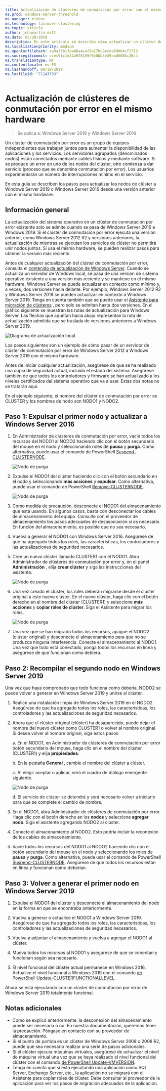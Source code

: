```yaml
---
title: Actualización de clústeres de conmutación por error con el mismo hardware
ms.prod: windows-server-threshold
ms.manager: eldenc
ms.technology: failover-clustering
ms.topic: article
author: johnmarlin-msft
ms.date: 02/28/2019
description: En este artículo se describe cómo actualizar un clúster de conmutación por error de 2 nodos con el mismo hardware
ms.localizationpriority: medium
ms.openlocfilehash: aa9a31b1faa48a4eaf2a17bc8ecda690b4cf1f12
ms.sourcegitcommit: ccec91c1d32a978159f9b8bb5e39ead5805c26c4
ms.translationtype: MT
ms.contentlocale: es-ES
ms.lasthandoff: 09/19/2019
ms.locfileid: "71143793"
---
```

# <a name="upgrading-failover-clusters-on-the-same-hardware"></a>Actualización de clústeres de conmutación por error en el mismo hardware

> Se aplica a: Windows Server 2019 y Windows Server 2016

Un clúster de conmutación por error es un grupo de equipos independientes que trabajan juntos para aumentar la disponibilidad de las aplicaciones y los servicios. Los servidores agrupados (denominados nodos) están conectados mediante cables físicos y mediante software. Si se produce un error en uno de los nodos del clúster, otro comienza a dar servicio (proceso que se denomina conmutación por error). Los usuarios experimentarán un número de interrupciones mínimo en el servicio.

En esta guía se describen los pasos para actualizar los nodos de clúster a Windows Server 2019 o Windows Server 2016 desde una versión anterior con el mismo hardware.

## <a name="overview"></a>Información general

La actualización del sistema operativo en un clúster de conmutación por error existente solo se admite cuando se pasa de Windows Server 2016 a Windows 2019.  Si el clúster de conmutación por error ejecuta una versión anterior, como Windows Server 2012 R2 y versiones anteriores, la actualización de mientras se ejecutan los servicios de clúster no permitirá unir nodos juntos.  Si usa el mismo hardware, se pueden realizar pasos para obtener la versión más reciente.  

Antes de cualquier actualización del clúster de conmutación por error, consulta el [contenido de actualización de Windows Server](../upgrade/upgrade-overview.md).  Cuando se actualiza un servidor de Windows local, se pasa de una versión de sistema operativo existente a una versión más reciente y se mantiene en el mismo hardware. Windows Server se puede actualizar en contexto como mínimo y, a veces, dos versiones hacia delante. Por ejemplo, Windows Server 2012 R2 y Windows Server 2016 se pueden actualizar en contexto a Windows Server 2019.  Tenga en cuenta también que se puede usar el [Asistente para migración de clústeres](https://blogs.msdn.microsoft.com/clustering/2012/06/25/how-to-move-highly-available-clustered-vms-to-windows-server-2012-with-the-cluster-migration-wizard/) , pero solo se admiten hasta dos versiones. En el gráfico siguiente se muestran las rutas de actualización para Windows Server. Las flechas que apuntan hacia abajo representan la ruta de actualización admitida que se traslada de versiones anteriores a Windows Server 2019.

![Diagrama de actualización local](media/In-Place-Upgrade/In-Place-Upgrade-1.png)

Los pasos siguientes son un ejemplo de cómo pasar de un servidor de clúster de conmutación por error de Windows Server 2012 a Windows Server 2019 con el mismo hardware.  

Antes de iniciar cualquier actualización, asegúrese de que se ha realizado una copia de seguridad actual, incluido el estado del sistema.  Asegúrese también de que todos los controladores y firmware se han actualizado a los niveles certificados del sistema operativo que va a usar.  Estas dos notas no se tratarán aquí.

En el ejemplo siguiente, el nombre del clúster de conmutación por error es CLUSTER y los nombres de nodo son NODO1 y NODO2.

## <a name="step-1-evict-first-node-and-upgrade-to-windows-server-2016"></a>Paso 1: Expulsar el primer nodo y actualizar a Windows Server 2016

1. En Administrador de clústeres de conmutación por error, vacíe todos los recursos del NODO1 al NODO2 haciendo clic con el botón secundario del mouse en el nodo y seleccionando roles de **pausa** y **purga**.  Como alternativa, puede usar el comando de PowerShell [Suspend-CLUSTERNODE](https://docs.microsoft.com/powershell/module/failoverclusters/suspend-clusternode).

    ![Nodo de purga](media/In-Place-Upgrade/In-Place-Upgrade-2.png)

2. Expulse el NODO1 del clúster haciendo clic con el botón secundario en el nodo y seleccionando **más acciones** y **expulsar**.  Como alternativa, puede usar el comando de PowerShell [Remove-CLUSTERNODE](https://docs.microsoft.com/powershell/module/failoverclusters/remove-clusternode).

    ![Nodo de purga](media/In-Place-Upgrade/In-Place-Upgrade-3.png)

3. Como medida de precaución, desconecte el NODO1 del almacenamiento que está usando.  En algunos casos, basta con desconectar los cables de almacenamiento del equipo.  Consulte con el proveedor de almacenamiento los pasos adecuados de desasociación si es necesario.  En función del almacenamiento, es posible que no sea necesario.

4. Vuelva a generar el NODO1 con Windows Server 2016.  Asegúrese de que ha agregado todos los roles, las características, los controladores y las actualizaciones de seguridad necesarios.

5. Cree un nuevo clúster llamado CLUSTER1 con el NODO1.  Abra Administrador de clústeres de conmutación por error y, en el panel **Administración** , elija **crear clúster** y siga las instrucciones del asistente.

    ![Nodo de purga](media/In-Place-Upgrade/In-Place-Upgrade-4.png)

6. Una vez creado el clúster, los roles deberán migrarse desde el clúster original a este nuevo clúster.  En el nuevo clúster, haga clic con el botón derecho en el nombre del clúster (CLUSTER1) y seleccione **más acciones** y **copiar roles de clúster**.  Siga el Asistente para migrar los roles.

    ![Nodo de purga](media/In-Place-Upgrade/In-Place-Upgrade-5.png)

7.  Una vez que se han migrado todos los recursos, apague el NODO2 (clúster original) y desconecte el almacenamiento para que no se produzca ninguna interferencia.  Conecte el almacenamiento al NODO1.  Una vez que todo está conectado, ponga todos los recursos en línea y asegúrese de que funcionan como debiera.

## <a name="step-2-rebuild-second-node-to-windows-server-2019"></a>Paso 2: Recompilar el segundo nodo en Windows Server 2019

Una vez que haya comprobado que todo funciona como debería, NODO2 se puede volver a generar en Windows Server 2019 y unirse al clúster.

1. Realice una instalación limpia de Windows Server 2019 en el NODO2. Asegúrese de que ha agregado todos los roles, las características, los controladores y las actualizaciones de seguridad necesarios.

2. Ahora que el clúster original (clúster) ha desaparecido, puede dejar el nombre del nuevo clúster como CLUSTER1 o volver al nombre original.  Si desea volver al nombre original, siga estos pasos:
   
   a. En el NODO1, en Administrador de clústeres de conmutación por error botón secundario del mouse, haga clic en el nombre del clúster (CLUSTER1) y elija **propiedades**.
   
   b. En la pestaña **General** , cambie el nombre del clúster a clúster.

   c. Al elegir aceptar o aplicar, verá el cuadro de diálogo emergente siguiente.

    ![Nodo de purga](media/In-Place-Upgrade/In-Place-Upgrade-6.png)

    d. El servicio de clúster se detendrá y será necesario volver a iniciarlo para que se complete el cambio de nombre.

3. En el NODO1, abra Administrador de clústeres de conmutación por error.  Haga clic con el botón derecho en los **nodos** y seleccione **agregar nodo**.  Siga el asistente agregando NODO2 al clúster.

4. Conecte el almacenamiento al NODO2. Esto podría incluir la reconexión de los cables de almacenamiento. 

5. Vacíe todos los recursos del NODO1 al NODO2 haciendo clic con el botón secundario del mouse en el nodo y seleccionando los roles de **pausa** y **purga**.  Como alternativa, puede usar el comando de PowerShell [Suspend-CLUSTERNODE](https://docs.microsoft.com/powershell/module/failoverclusters/suspend-clusternode).  Asegúrese de que todos los recursos están en línea y funcionan como deberían.

## <a name="step-3-rebuild-first-node-to-windows-server-2019"></a>Paso 3: Volver a generar el primer nodo en Windows Server 2019

1. Expulse el NODO1 del clúster y desconecte el almacenamiento del nodo en la forma en que se encontraba anteriormente.

2. Vuelva a generar o actualice el NODO1 a Windows Server 2019.  Asegúrese de que ha agregado todos los roles, las características, los controladores y las actualizaciones de seguridad necesarios.

3. Vuelva a adjuntar el almacenamiento y vuelva a agregar el NODO1 al clúster.

4. Mueva todos los recursos al NODO1 y asegúrese de que se conectan y funcionan según sea necesario.

5. El nivel funcional del clúster actual permanece en Windows 2016.  Actualice el nivel funcional a Windows 2019 con el comando [de PowerShell Update-CLUSTERFUNCTIONALLEVEL](https://docs.microsoft.com/powershell/module/failoverclusters/update-clusterfunctionallevel).

Ahora se está ejecutando con un clúster de conmutación por error de Windows Server 2019 totalmente funcional.

## <a name="additional-notes"></a>Notas adicionales

- Como se explicó anteriormente, la desconexión del almacenamiento puede ser necesaria o no.  En nuestra documentación, queremos tener la precaución.  Póngase en contacto con su proveedor de almacenamiento.
- Si el punto de partida es un clúster de Windows Server 2008 o 2008 R2, puede que sea necesario realizar una serie de pasos adicionales.
- Si el clúster ejecuta máquinas virtuales, asegúrese de actualizar el nivel de máquina virtual una vez que se haya realizado el nivel funcional del clúster con el comando [de PowerShell Update-VMVERSION](https://docs.microsoft.com/powershell/module/hyper-v/update-vmversion).
- Tenga en cuenta que si está ejecutando una aplicación como SQL Server, Exchange Server, etc., la aplicación no se migrará con el Asistente para copiar roles de clúster.  Debe consultar al proveedor de la aplicación para ver los pasos de migración adecuados de la aplicación.